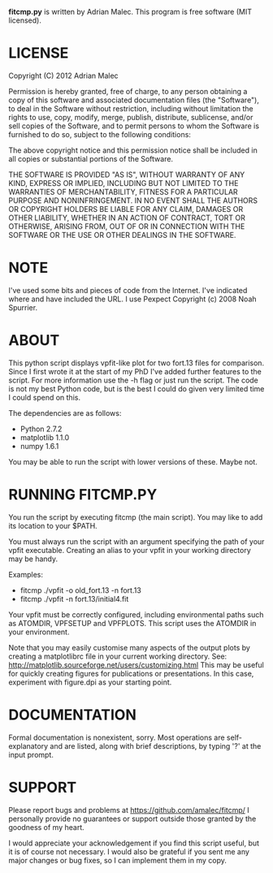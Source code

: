 **fitcmp.py** is written by Adrian Malec. This program is free software (MIT
licensed).

# LICENSE

Copyright (C) 2012 Adrian Malec

Permission is hereby granted, free of charge, to any person obtaining a copy
of this software and associated documentation files (the "Software"), to deal
in the Software without restriction, including without limitation the rights
to use, copy, modify, merge, publish, distribute, sublicense, and/or sell
copies of the Software, and to permit persons to whom the Software is
furnished to do so, subject to the following conditions:

The above copyright notice and this permission notice shall be included in all
copies or substantial portions of the Software.

THE SOFTWARE IS PROVIDED "AS IS", WITHOUT WARRANTY OF ANY KIND, EXPRESS OR
IMPLIED, INCLUDING BUT NOT LIMITED TO THE WARRANTIES OF MERCHANTABILITY,
FITNESS FOR A PARTICULAR PURPOSE AND NONINFRINGEMENT. IN NO EVENT SHALL THE
AUTHORS OR COPYRIGHT HOLDERS BE LIABLE FOR ANY CLAIM, DAMAGES OR OTHER
LIABILITY, WHETHER IN AN ACTION OF CONTRACT, TORT OR OTHERWISE, ARISING FROM,
OUT OF OR IN CONNECTION WITH THE SOFTWARE OR THE USE OR OTHER DEALINGS IN THE
SOFTWARE.

# NOTE

I've used some bits and pieces of code from the Internet. I've indicated where
and have included the URL. I use Pexpect Copyright (c) 2008 Noah Spurrier.

# ABOUT

This python script displays vpfit-like plot for two fort.13 files for 
comparison. Since I first wrote it at the start of my PhD I've added further
features to the script. For more information use the -h flag or just run the
script. The code is not my best Python code, but is the best I could do given
very limited time I could spend on this.

The dependencies are as follows:
* Python 2.7.2
* matplotlib 1.1.0
* numpy 1.6.1

You may be able to run the script with lower versions of these. Maybe not.

# RUNNING FITCMP.PY

You run the script by executing fitcmp (the main script). You may like to add
its location to your $PATH.

You must always run the script with an argument specifying the path of
your vpfit executable. Creating an alias to your vpfit in your working 
directory may be handy.

Examples:

* fitcmp ./vpfit -o old_fort.13 -n fort.13
* fitcmp ./vpfit -n fort.13/initial4.fit

Your vpfit must be correctly configured, including environmental paths such as
ATOMDIR, VPFSETUP and VPFPLOTS. This script uses the ATOMDIR in your
environment.

Note that you may easily customise many aspects of the output plots by 
creating a matplotlibrc file in your current working directory.
See: http://matplotlib.sourceforge.net/users/customizing.html
This may be useful for quickly creating figures for publications or 
presentations. In this case, experiment with figure.dpi as your starting
point.

# DOCUMENTATION

Formal documentation is nonexistent, sorry. Most operations are
self-explanatory and are listed, along with brief descriptions, by typing '?'
at the input prompt.

# SUPPORT

Please report bugs and problems at https://github.com/amalec/fitcmp/
I personally provide no guarantees or support outside those granted by the 
goodness of my heart.

I would appreciate your acknowledgement if you find this script useful, but
it is of course not necessary. I would also be grateful if you sent me any 
major changes or bug fixes, so I can implement them in my copy.
